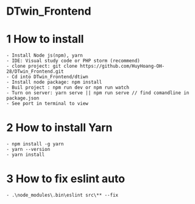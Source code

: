 # DTwin_Frontend
# 1 How to install 
    - Install Node js(npm), yarn 
    - IDE: Visual study code or PHP storm (recommend)
    - clone project: git clone https://github.com/HuyHoang-OH-28/DTwin_Frontend.git
    - Cd into DTwin_Frontend/dtiwn
    - Install node package: npm install
    - Buil project : npm run dev or npm run watch
    - Turn on server: yarn serve || npm run serve // find comandline in package.json
    - See port in terminal to view
# 2 How to install Yarn
    - npm install -g yarn
    - yarn --version
    - yarn install
# 3 How to fix eslint auto
    - .\node_modules\.bin\eslint src\** --fix
